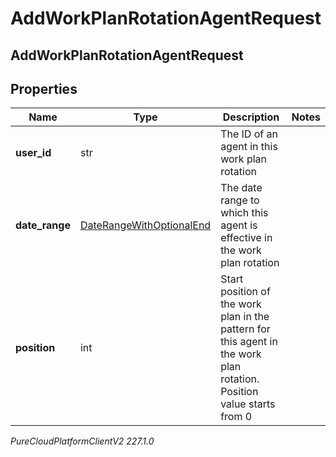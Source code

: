 # AddWorkPlanRotationAgentRequest

## AddWorkPlanRotationAgentRequest

## Properties

|Name | Type | Description | Notes|
|------------ | ------------- | ------------- | -------------|
| **user_id** | str | The ID of an agent in this work plan rotation | |
| **date_range** | [DateRangeWithOptionalEnd](DateRangeWithOptionalEnd) | The date range to which this agent is effective in the work plan rotation | |
| **position** | int | Start position of the work plan in the pattern for this agent in the work plan rotation. Position value starts from 0 | |



_PureCloudPlatformClientV2 227.1.0_
